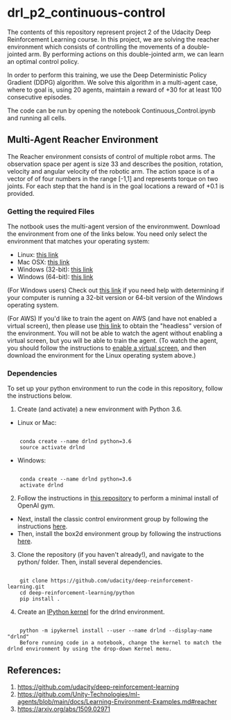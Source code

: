 # drl_p2_continuous-control

The contents of this repository represent project 2 of the Udacity Deep Reinforcement Learning course. In this project, we are solving the reacher environment which consists of controlling the movements of a double-jointed arm. By performing actions on this double-jointed arm, we can learn an optimal control policy.

In order to perform this training, we use the Deep Deterministic Policy Gradient (DDPG) algorithm. We solve this algorithm in a multi-agent case, where to goal is, using 20 agents, maintain a reward of +30 for at least 100 consecutive episodes.

The code can be run by opening the notebook Continuous_Control.ipynb and running all cells.
 
## Multi-Agent Reacher Environment

The Reacher environment consists of control of multiple robot arms. The observation space per agent is size 33 and describes the position, rotation, velocity and angular velocity of the robotic arm. The action space is of a vector of of four numbers in the range [-1,1] and represents torque on two joints. For each step that the hand is in the goal locations a reward of +0.1 is provided.

### Getting the required Files

The notbook uses the multi-agent version of the environmwent. Download the environment from one of the links below. You need only select the environment that matches your operating system:

* Linux: [this link](https://s3-us-west-1.amazonaws.com/udacity-drlnd/P2/Reacher/Reacher_Linux.zip)
* Mac OSX: [this link](https://s3-us-west-1.amazonaws.com/udacity-drlnd/P2/Reacher/Reacher.app.zip)
* Windows (32-bit): [this link](https://s3-us-west-1.amazonaws.com/udacity-drlnd/P2/Reacher/Reacher_Windows_x86.zip)
* Windows (64-bit): [this link](https://s3-us-west-1.amazonaws.com/udacity-drlnd/P2/Reacher/Reacher_Windows_x86_64.zip)

(For Windows users) Check out [this link](https://support.microsoft.com/en-us/help/827218/how-to-determine-whether-a-computer-is-running-a-32-bit-version-or-64) if you need help with determining if your computer is running a 32-bit version or 64-bit version of the Windows operating system.

(For AWS) If you'd like to train the agent on AWS (and have not enabled a virtual screen), then please use [this link](https://s3-us-west-1.amazonaws.com/udacity-drlnd/P2/Reacher/Reacher_Linux_NoVis.zip) to obtain the "headless" version of the environment. You will not be able to watch the agent without enabling a virtual screen, but you will be able to train the agent. (To watch the agent, you should follow the instructions to [enable a virtual screen](https://github.com/Unity-Technologies/ml-agents/blob/master/docs/Training-on-Amazon-Web-Service.md), and then download the environment for the Linux operating system above.)

### Dependencies

To set up your python environment to run the code in this repository, follow the instructions below.

1. Create (and activate) a new environment with Python 3.6.

- Linux or Mac:

<code>
    conda create --name drlnd python=3.6
    source activate drlnd
</code> 


- Windows:

<code> 
    conda create --name drlnd python=3.6 
    activate drlnd
</code> 


2. Follow the instructions in [this repository](https://github.com/openai/gym) to perform a minimal install of OpenAI gym.
  - Next, install the classic control environment group by following the instructions [here](https://github.com/openai/gym#classic-control).
  - Then, install the box2d environment group by following the instructions [here](https://github.com/openai/gym#box2d).
3. Clone the repository (if you haven't already!), and navigate to the python/ folder. Then, install several dependencies.

<code> 
    git clone https://github.com/udacity/deep-reinforcement-learning.git
    cd deep-reinforcement-learning/python
    pip install .
</code> 

4. Create an [IPython kernel](http://ipython.readthedocs.io/en/stable/install/kernel_install.html) for the drlnd environment.

<code> 
    python -m ipykernel install --user --name drlnd --display-name "drlnd"
    Before running code in a notebook, change the kernel to match the drlnd environment by using the drop-down Kernel menu.
</code>

## References:
  1. https://github.com/udacity/deep-reinforcement-learning
  2. https://github.com/Unity-Technologies/ml-agents/blob/main/docs/Learning-Environment-Examples.md#reacher
  3. https://arxiv.org/abs/1509.02971
